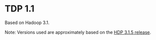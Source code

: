 # TDP 1.1

Based on Hadoop 3.1.

Note: Versions used are approximately based on the [HDP 3.1.5 release](https://docs.cloudera.com/HDPDocuments/HDP3/HDP-3.1.5/release-notes/content/hdp_relnotes.html).

<Stack11 />
